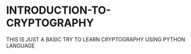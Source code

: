 # INTRODUCTION-TO-CRYPTOGRAPHY
THIS IS JUST A BASIC TRY TO LEARN CRYPTOGRAPHY USING PYTHON LANGUAGE
